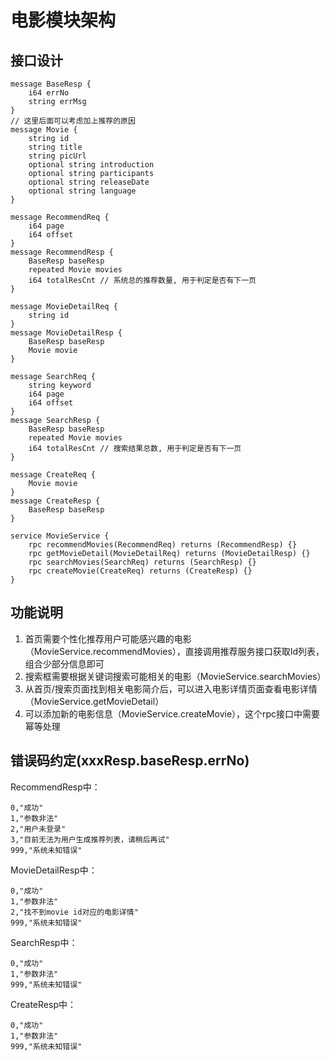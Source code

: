 # 电影模块架构
## 接口设计

```
message BaseResp {
    i64 errNo
    string errMsg
}
// 这里后面可以考虑加上推荐的原因
message Movie {
    string id
    string title
    string picUrl
    optional string introduction
    optional string participants
    optional string releaseDate
    optional string language
}

message RecommendReq {
    i64 page
    i64 offset    
}
message RecommendResp {
    BaseResp baseResp
    repeated Movie movies
    i64 totalResCnt // 系统总的推荐数量, 用于判定是否有下一页
}

message MovieDetailReq {
    string id
}
message MovieDetailResp {
    BaseResp baseResp
    Movie movie
}

message SearchReq {
    string keyword
    i64 page
    i64 offset
}
message SearchResp {
    BaseResp baseResp
    repeated Movie movies
    i64 totalResCnt // 搜索结果总数, 用于判定是否有下一页
}

message CreateReq {
    Movie movie
}
message CreateResp {
    BaseResp baseResp
}

service MovieService {
    rpc recommendMovies(RecommendReq) returns (RecommendResp) {}
    rpc getMovieDetail(MovieDetailReq) returns (MovieDetailResp) {}
    rpc searchMovies(SearchReq) returns (SearchResp) {}
    rpc createMovie(CreateReq) returns (CreateResp) {}
}
```

## 功能说明
1. 首页需要个性化推荐用户可能感兴趣的电影（MovieService.recommendMovies），直接调用推荐服务接口获取Id列表，组合少部分信息即可
2. 搜索框需要根据关键词搜索可能相关的电影（MovieService.searchMovies）
3. 从首页/搜索页面找到相关电影简介后，可以进入电影详情页面查看电影详情（MovieService.getMovieDetail）
4. 可以添加新的电影信息（MovieService.createMovie），这个rpc接口中需要幂等处理

## 错误码约定(xxxResp.baseResp.errNo)
RecommendResp中：
```
0,"成功"
1,"参数非法"
2,"用户未登录"
3,"目前无法为用户生成推荐列表，请稍后再试"
999,"系统未知错误"
```
MovieDetailResp中：
```
0,"成功"
1,"参数非法"
2,"找不到movie id对应的电影详情"
999,"系统未知错误"
```
SearchResp中：
```
0,"成功"
1,"参数非法"
999,"系统未知错误"
```
CreateResp中：
```
0,"成功"
1,"参数非法"
999,"系统未知错误"
```